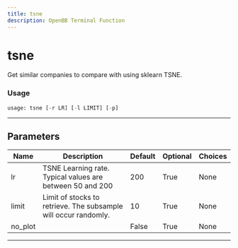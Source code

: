 ```yaml
---
title: tsne
description: OpenBB Terminal Function
---
```


# tsne

Get similar companies to compare with using sklearn TSNE.

### Usage

```python
usage: tsne [-r LR] [-l LIMIT] [-p]
```

---

## Parameters

| Name | Description | Default | Optional | Choices |
| ---- | ----------- | ------- | -------- | ------- |
| lr | TSNE Learning rate. Typical values are between 50 and 200 | 200 | True | None |
| limit | Limit of stocks to retrieve. The subsample will occur randomly. | 10 | True | None |
| no_plot |  | False | True | None |
---

